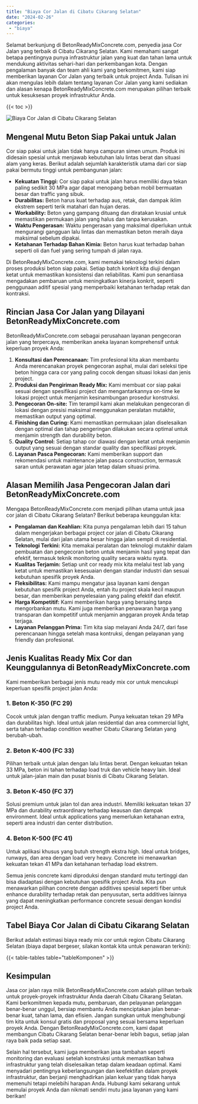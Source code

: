 ```yaml
---
title: "Biaya Cor Jalan di Cibatu Cikarang Selatan"
date: "2024-02-26"
categories: 
 - "biaya"
---
```


Selamat berkunjung di BetonReadyMixConcrete.com, penyedia jasa Cor Jalan yang terbaik di Cibatu Cikarang Selatan. Kami memahami sangat betapa pentingnya punya infrastruktur jalan yang kuat dan tahan lama untuk mendukung aktivitas sehari-hari dan perkembangan kota. Dengan pengalaman banyak dan team ahli kami yang berkomitmen, kami siap memberikan layanan Cor Jalan yang terbaik untuk project Anda. Tulisan ini akan mengulas lebih dalam tentang layanan Cor Jalan yang kami sediakan dan alasan kenapa BetonReadyMixConcrete.com merupakan pilihan terbaik untuk kesuksesan proyek infrastruktur Anda.

{{< toc >}}

![Biaya Cor Jalan di Cibatu Cikarang Selatan](https://betoncor8.github.io/cor/harga-beton-readymix-concrete%20(5).png)

## Mengenal Mutu Beton Siap Pakai untuk Jalan

Cor siap pakai untuk jalan tidak hanya campuran simen umum. Produk ini didesain spesial untuk menjawab kebutuhan lalu lintas berat dan situasi alam yang keras. Berikut adalah sejumlah karakteristik utama dari cor siap pakai bermutu tinggi untuk pembangunan jalan:

- **Kekuatan Tinggi:** Cor siap pakai untuk jalan harus memiliki daya tekan paling sedikit 30 MPa agar dapat menopang beban mobil bermuatan besar dan traffic yang sibuk.
- **Durabilitas:** Beton harus kuat terhadap aus, retak, dan dampak iklim ekstrem seperti terik matahari dan hujan deras.
- **Workability:** Beton yang gampang dituang dan diratakan krusial untuk memastikan permukaan jalan yang halus dan tanpa kerusakan.
- **Waktu Pengerasan:** Waktu pengerasan yang maksimal diperlukan untuk mengurangi gangguan lalu lintas dan memastikan beton meraih daya maksimal sebelum dipakai.
- **Ketahanan Terhadap Bahan Kimia:** Beton harus kuat terhadap bahan seperti oli dan fuel yang sering tumpah di jalan raya.

Di BetonReadyMixConcrete.com, kami memakai teknologi terkini dalam proses produksi beton siap pakai. Setiap batch konkrit kita diuji dengan ketat untuk memastikan konsistensi dan reliabilitas. Kami pun senantiasa mengadakan pembaruan untuk meningkatkan kinerja konkrit, seperti penggunaan aditif spesial yang memperbaiki ketahanan terhadap retak dan kontraksi.

## Rincian Jasa Cor Jalan yang Dilayani BetonReadyMixConcrete.com

BetonReadyMixConcrete.com sebagai perusahaan layanan pengecoran jalan yang terpercaya, memberikan aneka layanan komprehensif untuk keperluan proyek Anda:

1. **Konsultasi dan Perencanaan:** Tim profesional kita akan membantu Anda merencanakan proyek pengecoran asphal, mulai dari seleksi tipe beton hingga cara cor yang paling cocok dengan situasi lokasi dan jenis project.
2. **Produksi dan Pengiriman Ready Mix:** Kami membuat cor siap pakai sesuai dengan spesifikasi project dan mengantarkannya on-time ke lokasi project untuk menjamin kesinambungan prosedur konstruksi.
3. **Pengecoran On-site:** Tim terampil kami akan melakukan pengecoran di lokasi dengan presisi maksimal menggunakan peralatan mutakhir, memastikan output yang optimal.
4. **Finishing dan Curing:** Kami memastikan permukaan jalan diselesaikan dengan optimal dan tahap pengeringan dilakukan secara optimal untuk menjamin strength dan durability beton.
5. **Quality Control:** Setiap tahap cor diawasi dengan ketat untuk menjamin output yang sesuai dengan standar quality dan specifikasi proyek.
6. **Layanan Pasca Pengecoran:** Kami memberikan support dan rekomendasi untuk maintenance jalan pasca construction, termasuk saran untuk perawatan agar jalan tetap dalam situasi prima.

## Alasan Memilih Jasa Pengecoran Jalan dari BetonReadyMixConcrete.com

Mengapa BetonReadyMixConcrete.com menjadi pilihan utama untuk jasa cor jalan di Cibatu Cikarang Selatan? Berikut beberapa keunggulan kita:

- **Pengalaman dan Keahlian:** Kita punya pengalaman lebih dari 15 tahun dalam mengerjakan berbagai project cor jalan di Cibatu Cikarang Selatan, mulai dari jalan utama besar hingga jalan sempit di residential.
- **Teknologi Terkini:** Kita memakai peralatan dan teknologi mutakhir dalam pembuatan dan pengecoran beton untuk menjamin hasil yang tepat dan efektif, termasuk teknik monitoring quality secara waktu nyata.
- **Kualitas Terjamin:** Setiap unit cor ready mix kita melalui test lab yang ketat untuk memastikan kesesuaian dengan standar industri dan sesuai kebutuhan spesifik proyek Anda.
- **Fleksibilitas:** Kami mampu mengatur jasa layanan kami dengan kebutuhan spesifik project Anda, entah itu project skala kecil maupun besar, dan memberikan penyelesaian yang paling efektif dan efektif.
- **Harga Kompetitif:** Kami memberikan harga yang bersaing tanpa mengorbankan mutu. Kami juga memberikan penawaran harga yang transparan dan kompetitif untuk menjamin anggaran proyek Anda tetap terjaga.
- **Layanan Pelanggan Prima:** Tim kita siap melayani Anda 24/7, dari fase perencanaan hingga setelah masa kontruksi, dengan pelayanan yang friendly dan profesional.

## Jenis Kualitas Ready Mix Cor dan Keunggulannya di BetonReadyMixConcrete.com

Kami memberikan berbagai jenis mutu ready mix cor untuk mencukupi keperluan spesifik project jalan Anda:

### 1\. Beton K-350 (FC 29)

Cocok untuk jalan dengan traffic medium. Punya kekuatan tekan 29 MPa dan durabilitas high. Ideal untuk jalan residential dan area commercial light, serta tahan terhadap condition weather Cibatu Cikarang Selatan yang berubah-ubah.

### 2\. Beton K-400 (FC 33)

Pilihan terbaik untuk jalan dengan lalu lintas berat. Dengan kekuatan tekan 33 MPa, beton ini tahan terhadap load truk dan vehicle heavy lain. Ideal untuk jalan-jalan main dan pusat bisnis di Cibatu Cikarang Selatan.

### 3\. Beton K-450 (FC 37)

Solusi premium untuk jalan tol dan area industri. Memiliki kekuatan tekan 37 MPa dan durability extraordinary terhadap keausan dan dampak environment. Ideal untuk applications yang memerlukan ketahanan extra, seperti area industri dan center distribution.

### 4\. Beton K-500 (FC 41)

Untuk aplikasi khusus yang butuh strength ekstra high. Ideal untuk bridges, runways, dan area dengan load very heavy. Concrete ini menawarkan kekuatan tekan 41 MPa dan ketahanan terhadap load ekstrem.

Semua jenis concrete kami diproduksi dengan standard mutu tertinggi dan bisa diadaptasi dengan kebutuhan spesifik project Anda. Kita pun menawarkan pilihan concrete dengan additives spesial seperti fiber untuk enhance durability terhadap retak dan penyusutan, serta additives lainnya yang dapat meningkatkan performance concrete sesuai dengan kondisi project Anda.

## Tabel Biaya Cor Jalan di Cibatu Cikarang Selatan

Berikut adalah estimasi biaya ready mix cor untuk region Cibatu Cikarang Selatan (biaya dapat bergeser, silakan kontak kita untuk penawaran terkini):

{{< table-tables table="tableKomponen" >}}

## Kesimpulan

Jasa cor jalan raya milik BetonReadyMixConcrete.com adalah pilihan terbaik untuk proyek-proyek infrastruktur Anda daerah Cibatu Cikarang Selatan. Kami berkomitmen kepada mutu, pembaruan, dan pelayanan pelanggan benar-benar unggul, bersiap membantu Anda menciptakan jalan benar-benar kuat, tahan lama, dan efisien. Jangan sungkan untuk menghubungi tim kita untuk konsul gratis dan proposal yang sesuai bersama keperluan proyek Anda. Dengan BetonReadyMixConcrete.com, kami dapat membangun Cibatu Cikarang Selatan benar-benar lebih bagus, setiap jalan raya baik pada setiap saat.

Selain hal tersebut, kami juga memberikan jasa tambahan seperti monitoring dan evaluasi setelah konstruksi untuk memastikan bahwa infrastruktur yang telah diselesaikan tetap dalam keadaan optimal. Kami menyadari pentingnya keberlangsungan dan keefektifan dalam proyek infrastruktur, dan berjanji menghadirkan jalan keluar yang tidak hanya memenuhi tetapi melebihi harapan Anda. Hubungi kami sekarang untuk memulai proyek Anda dan nikmati sendiri mutu jasa layanan yang kami berikan!
